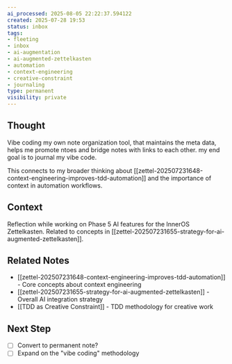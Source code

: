 ```yaml
---
ai_processed: 2025-08-05 22:22:37.594122
created: 2025-07-28 19:53
status: inbox
tags:
- fleeting
- inbox
- ai-augmentation
- ai-augmented-zettelkasten
- automation
- context-engineering
- creative-constraint
- journaling
type: permanent
visibility: private
---
```

<!--
NOTE: This file uses a static date for validation. For new notes, use:
created: 2025-07-28 19:57
-->

## Thought  
Vibe coding my own note organization tool, that maintains the meta data, helps me promote ntoes and bridge notes with links to each other. my end goal is to journal my vibe code.

This connects to my broader thinking about [[zettel-202507231648-context-engineering-improves-tdd-automation]] and the importance of context in automation workflows.

## Context  
Reflection while working on Phase 5 AI features for the InnerOS Zettelkasten. Related to concepts in [[zettel-202507231655-strategy-for-ai-augmented-zettelkasten]].

## Related Notes
- [[zettel-202507231648-context-engineering-improves-tdd-automation]] - Core concepts about context engineering
- [[zettel-202507231655-strategy-for-ai-augmented-zettelkasten]] - Overall AI integration strategy
- [[TDD as Creative Constraint]] - TDD methodology for creative work

## Next Step  
- [ ] Convert to permanent note?
- [ ] Expand on the "vibe coding" methodology
